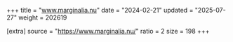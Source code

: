 +++
title = "www.marginalia.nu"
date = "2024-02-21"
updated = "2025-07-27"
weight = 202619

[extra]
source = "https://www.marginalia.nu/"
ratio = 2
size = 198
+++
